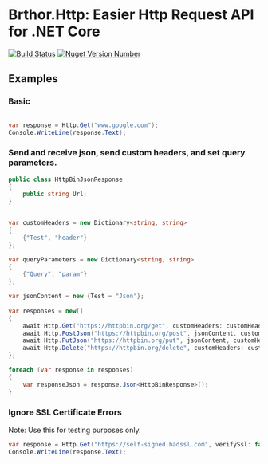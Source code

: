 # Brthor.Http: Easier Http Request API for .NET Core

[![Build Status](https://travis-ci.org/brthor/Brthor.Http.svg?branch=master)](https://travis-ci.org/brthor/Brthor.Http)
[![Nuget Version Number](https://img.shields.io/nuget/v/Brthor.Http.svg)](https://www.nuget.org/packages/Brthor.Http)

## Examples


### Basic
```c#

var response = Http.Get("www.google.com");
Console.WriteLine(response.Text);

```

### Send and receive json, send custom headers, and set query parameters.
```c#
public class HttpBinJsonResponse
{
    public string Url;
}


var customHeaders = new Dictionary<string, string>
{
    {"Test", "header"}
};

var queryParameters = new Dictionary<string, string>
{
    {"Query", "param"}
};

var jsonContent = new {Test = "Json"};
            
var responses = new[]
{
    await Http.Get("https://httpbin.org/get", customHeaders: customHeaders, queryParameters: queryParameters),
    await Http.PostJson("https://httpbin.org/post", jsonContent, customHeaders: customHeaders, queryParameters: queryParameters),
    await Http.PutJson("https://httpbin.org/put", jsonContent, customHeaders: customHeaders, queryParameters: queryParameters),
    await Http.Delete("https://httpbin.org/delete", customHeaders: customHeaders, queryParameters: queryParameters)
};

foreach (var response in responses)
{
    var responseJson = response.Json<HttpBinResponse>();
}
```

### Ignore SSL Certificate Errors

Note: Use this for testing purposes only.

```c#
var response = Http.Get("https://self-signed.badssl.com", verifySsl: false);
Console.WriteLine(response.Text);
```

